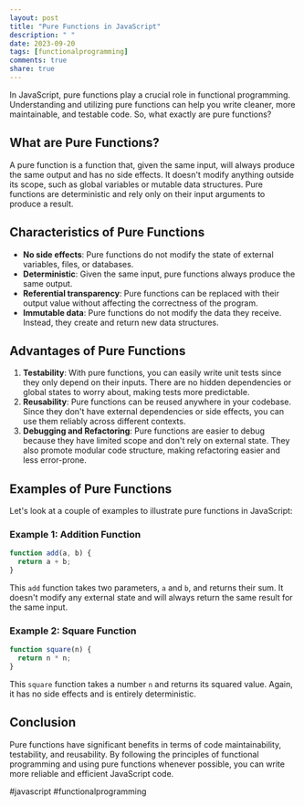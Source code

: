 ```yaml
---
layout: post
title: "Pure Functions in JavaScript"
description: " "
date: 2023-09-20
tags: [functionalprogramming]
comments: true
share: true
---
```


In JavaScript, pure functions play a crucial role in functional programming. Understanding and utilizing pure functions can help you write cleaner, more maintainable, and testable code. So, what exactly are pure functions?

## What are Pure Functions?
A pure function is a function that, given the same input, will always produce the same output and has no side effects. It doesn't modify anything outside its scope, such as global variables or mutable data structures. Pure functions are deterministic and rely only on their input arguments to produce a result.

## Characteristics of Pure Functions
- **No side effects**: Pure functions do not modify the state of external variables, files, or databases.
- **Deterministic**: Given the same input, pure functions always produce the same output.
- **Referential transparency**: Pure functions can be replaced with their output value without affecting the correctness of the program.
- **Immutable data**: Pure functions do not modify the data they receive. Instead, they create and return new data structures.

## Advantages of Pure Functions
1. **Testability**: With pure functions, you can easily write unit tests since they only depend on their inputs. There are no hidden dependencies or global states to worry about, making tests more predictable.
2. **Reusability**: Pure functions can be reused anywhere in your codebase. Since they don't have external dependencies or side effects, you can use them reliably across different contexts.
3. **Debugging and Refactoring**: Pure functions are easier to debug because they have limited scope and don't rely on external state. They also promote modular code structure, making refactoring easier and less error-prone.

## Examples of Pure Functions
Let's look at a couple of examples to illustrate pure functions in JavaScript:

### Example 1: Addition Function
```javascript
function add(a, b) {
  return a + b;
}
```
This `add` function takes two parameters, `a` and `b`, and returns their sum. It doesn't modify any external state and will always return the same result for the same input.

### Example 2: Square Function
```javascript
function square(n) {
  return n * n;
}
```
This `square` function takes a number `n` and returns its squared value. Again, it has no side effects and is entirely deterministic.

## Conclusion
Pure functions have significant benefits in terms of code maintainability, testability, and reusability. By following the principles of functional programming and using pure functions whenever possible, you can write more reliable and efficient JavaScript code.

#javascript #functionalprogramming